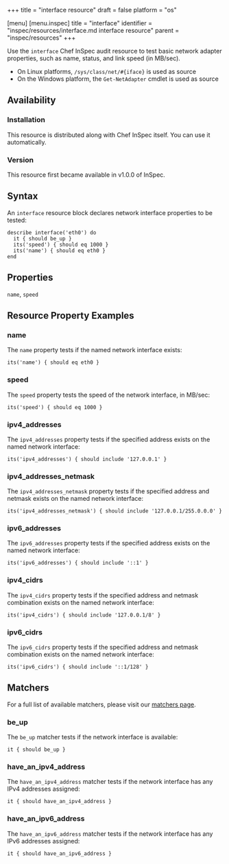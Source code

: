 +++
title = "interface resource"
draft = false
platform = "os"

[menu]
  [menu.inspec]
    title = "interface"
    identifier = "inspec/resources/interface.md interface resource"
    parent = "inspec/resources"
+++


Use the `interface` Chef InSpec audit resource to test basic network adapter properties, such as name, status, and link speed (in MB/sec).

* On Linux platforms, `/sys/class/net/#{iface}` is used as source
* On the Windows platform, the `Get-NetAdapter` cmdlet is used as source


## Availability

### Installation

This resource is distributed along with Chef InSpec itself. You can use it automatically.

### Version

This resource first became available in v1.0.0 of InSpec.

## Syntax

An `interface` resource block declares network interface properties to be tested:

    describe interface('eth0') do
      it { should be_up }
      its('speed') { should eq 1000 }
      its('name') { should eq eth0 }
    end


## Properties

`name`, `speed`


## Resource Property Examples

### name

The `name` property tests if the named network interface exists:

    its('name') { should eq eth0 }

### speed

The `speed` property tests the speed of the network interface, in MB/sec:

    its('speed') { should eq 1000 }

### ipv4_addresses

The `ipv4_addresses` property tests if the specified address exists on the named network interface:

    its('ipv4_addresses') { should include '127.0.0.1' }

### ipv4_addresses_netmask

The `ipv4_addresses_netmask` property tests if the specified address and netmask exists on the named network interface:

    its('ipv4_addresses_netmask') { should include '127.0.0.1/255.0.0.0' }

### ipv6_addresses

The `ipv6_addresses` property tests if the specified address exists on the named network interface:

    its('ipv6_addresses') { should include '::1' }

### ipv4_cidrs

The `ipv4_cidrs` property tests if the specified address and netmask combination exists on the named network interface:

    its('ipv4_cidrs') { should include '127.0.0.1/8' }

### ipv6_cidrs

The `ipv6_cidrs` property tests if the specified address and netmask combination exists on the named network interface:

    its('ipv6_cidrs') { should include '::1/128' }


## Matchers

For a full list of available matchers, please visit our [matchers page](https://www.inspec.io/docs/reference/matchers/).

### be_up

The `be_up` matcher tests if the network interface is available:

    it { should be_up }

### have_an_ipv4_address

The `have_an_ipv4_address` matcher tests if the network interface has any IPv4 addresses assigned:

    it { should have_an_ipv4_address }

### have_an_ipv6_address

The `have_an_ipv6_address` matcher tests if the network interface has any IPv6 addresses assigned:

    it { should have_an_ipv6_address }
